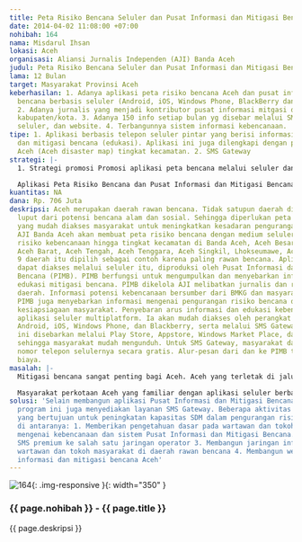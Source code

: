 ```yaml
---
title: Peta Risiko Bencana Seluler dan Pusat Informasi dan Mitigasi Bencana (PIMB)
date: 2014-04-02 11:08:00 +07:00
nohibah: 164
nama: Misdarul Ihsan
lokasi: Aceh
organisasi: Aliansi Jurnalis Independen (AJI) Banda Aceh
judul: Peta Risiko Bencana Seluler dan Pusat Informasi dan Mitigasi Bencana (PIMB)
lama: 12 Bulan
target: Masyarakat Provinsi Aceh
keberhasilan: 1. Adanya aplikasi peta risiko bencana Aceh dan pusat informasi mitigasi
  bencana berbasis seluler (Android, iOS, Windows Phone, BlackBerry dan SMS Gateway)
  2. Adanya jurnalis yang menjadi kontributor pusat informasi mitgasi di sembilan
  kabupaten/kota. 3. Adanya 150 info setiap bulan yg disebar melalui SMS, aplikasi
  seluler, dan website. 4. Terbangunnya sistem informasi kebencanaan.
tipe: 1. Aplikasi berbasis telepon seluler pintar yang berisi informasi kebencanaan
  dan mitigasi bencana (edukasi). Aplikasi ini juga dilengkapi dengan peta bencana
  Aceh (Aceh disaster map) tingkat kecamatan. 2. SMS Gateway
strategi: |-
  1. Strategi promosi Promosi aplikasi peta bencana melalui seluler dan PIMB dilakukan dengan cara menyebarkan informasi melalui media masa dan jejaring sosial. 2. Penyebaran Aplikasi disebarkan melalui Google Play Store, BlackBerry World, Apps store, Market Place, serta SMS gateway dan link juga disebarkan melalui jejaring sosial. 3. Keberlanjutan Setelah program peta risiko bencana mencakup sembilan kabupaten/kota dilanjutkan ke sembilan kabupaten kota yang lainnya. Serta mengformalkan PIMB sebagai lembaga yang melibatkan pemerintah, jurnalis/media serta masyarakat. 4. Verifikasi Informasi Informasi yang disebarkan terlebih dahulu diverifikasi ke berbagai pihak termasuk BMKG serta pemerintah setempat oleh jurnalis dari jejaring AJI Kota Banda Aceh.

  Aplikasi Peta Risiko Bencana dan Pusat Informasi dan Mitigasi Bencana menyediakan informasi, materi edukasi, dan peta risiko bencana selama tujuh hari dalam seminggu.
kuantitas: NA
dana: Rp. 706 Juta
deskripsi: Aceh merupakan daerah rawan bencana. Tidak satupun daerah di Aceh yang
  luput dari potensi bencana alam dan sosial. Sehingga diperlukan peta risiko bencana
  yang mudah diakses masyarakat untuk meningkatkan kesadaran pengurangan risiko bencana.
  AJI Banda Aceh akan membuat peta risiko bencana dengan medium seluler yang menampilkan
  risiko kebencanaan hingga tingkat kecamatan di Banda Aceh, Aceh Besar, Aceh Jaya,
  Aceh Barat, Aceh Tengah, Aceh Tenggara, Aceh Singkil, Lhokseumawe, Aceh Tamiang.
  9 daerah itu dipilih sebagai contoh karena paling rawan bencana. Aplikasi peta bencana
  dapat diakses melalui seluler itu, diproduksi oleh Pusat Informasi dan Mitigasi
  Bencana (PIMB). PIMB berfungsi untuk mengumpulkan dan menyebarkan informasi serta
  edukasi mitigasi bencana. PIMB dikelola AJI melibatkan jurnalis dan relawan di 9
  daerah. Informasi potensi kebencanaan bersumber dari BMKG dan masyarakat setempat.
  PIMB juga menyebarkan informasi mengenai pengurangan risiko bencana dan mengedukasi
  kesiapsiagaan masyarakat. Penyebaran arus informasi dan edukasi kebencanaan menggunakan
  aplikasi seluler multiplatform. Ia akan mudah diakses oleh perangkat bergerak berbasis
  Android, iOS, Windows Phone, dan Blackberry, serta melalui SMS Gateway. Aplikasi
  ini disebarkan melalui Play Store, Appstore, Windows Market Place, dan App World
  sehingga masyarakat mudah mengunduh. Untuk SMS Gateway, masyarakat dapat mendaftarkan
  nomor telepon selulernya secara gratis. Alur-pesan dari dan ke PIMB tidak memakan
  biaya.
masalah: |-
  Mitigasi bencana sangat penting bagi Aceh. Aceh yang terletak di jalur Patahan Sumatera dan kawasan Samudera Hindia merupakan rawan bencana. Selain gempa dan tsunami, Aceh juga diancam oleh bencana gunung api, longsor, banjir, dll. Pasca tsunami berbagai mekanisme sistem peringatan dini telah dijalankan namun masih belum efektif. Hal ini dikarenakan kurangnya terlibat masyarakat dalam kampanye pengurangan risiko bencana yang dijalankan. Dan belum maksimalnya pemanfaatan teknologi informasi dan komunikasi yang mudah diakses masyarakat luas di daerah rawan bencana.

  Masyarakat perkotaan Aceh yang familiar dengan aplikasi seluler berbasis Android, iOS, Windows Phone, dan Blackberry merupakan potensi yang dapat dimaksimalkan untuk kampanye dan edukasi penggurangan risiko bencana. Sementara di pedesaan, nyaris seluruh masyarakat mampu menggunakan SMS yang merupakan base aplikasi yang tersedia di ponsel, sehingga memudahkan dalam mengirim dan menerima informasi dan edukasi kebencanaan.
solusi: 'Selain membangun aplikasi Pusat Informasi dan Mitigasi Bencana (untuk smartphone),
  program ini juga menyediakan layanan SMS Gateway. Beberapa aktivitas juga dilakukan
  yang bertujuan untuk peningkatan kapasitas SDM dalam pengurangan risiko bencana,
  di antaranya: 1. Memberikan pengetahuan dasar pada wartawan dan tokoh masyarakat
  mengenai kebencanaan dan sistem Pusat Informasi dan Mitigasi Bencana. 2. Mendaftar
  SMS premium ke salah satu jaringan operator 3. Membangun jaringan informasi dengan
  wartawan dan tokoh masyarakat di daerah rawan bencana 4. Membangun website pusat
  informasi dan mitigasi bencana Aceh'
---
```


![164](/static/img/hibahcms/164.png){: .img-responsive }{: width="350" }

### {{ page.nohibah }} - {{ page.title }}

{{ page.deskripsi }}
